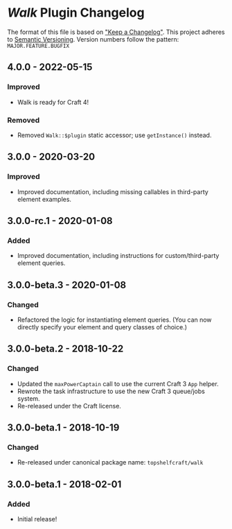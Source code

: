 # _Walk_ Plugin Changelog

The format of this file is based on ["Keep a Changelog"](http://keepachangelog.com/). This project adheres to [Semantic Versioning](http://semver.org/). Version numbers follow the pattern: `MAJOR.FEATURE.BUGFIX`


## 4.0.0 - 2022-05-15

### Improved

- Walk is ready for Craft 4!

### Removed

- Removed `Walk::$plugin` static accessor; use `getInstance()` instead.


## 3.0.0 - 2020-03-20

### Improved

- Improved documentation, including missing callables in third-party element examples.


## 3.0.0-rc.1 - 2020-01-08

### Added

- Improved documentation, including instructions for custom/third-party element queries. 


## 3.0.0-beta.3 - 2020-01-08

### Changed

- Refactored the logic for instantiating element queries. (You can now directly specify your element and query classes of choice.)      


## 3.0.0-beta.2 - 2018-10-22

### Changed

- Updated the `maxPowerCaptain` call to use the current Craft 3 `App` helper.
- Rewrote the task infrastructure to use the new Craft 3 queue/jobs system.
- Re-released under the Craft license.


## 3.0.0-beta.1 - 2018-10-19

### Changed

- Re-released under canonical package name: `topshelfcraft/walk`


## 3.0.0-beta.1 - 2018-02-01

### Added

- Initial release!
